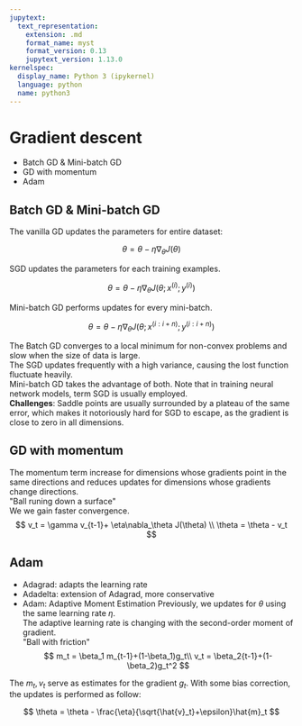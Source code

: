 ```yaml
---
jupytext:
  text_representation:
    extension: .md
    format_name: myst
    format_version: 0.13
    jupytext_version: 1.13.0
kernelspec:
  display_name: Python 3 (ipykernel)
  language: python
  name: python3
---
```


# Gradient descent
- Batch GD & Mini-batch GD
- GD with momentum
- Adam

## Batch GD & Mini-batch GD
The vanilla GD updates the parameters for entire dataset:

$$
\theta = \theta - \eta\nabla_\theta J(\theta)
$$

SGD updates the parameters for each training examples.

$$
\theta = \theta - \eta\nabla_\theta J(\theta;x^{(i)};y^{(i)})
$$

Mini-batch GD performs updates for every mini-batch.

$$
\theta = \theta - \eta\nabla_\theta J(\theta;x^{(i:i+n)};y^{(i:i+n)})
$$

The Batch GD converges to a local minimum for non-convex problems and slow when the size of data is large.\
The SGD updates frequently with a high variance, causing the lost function fluctuate heavily.\
Mini-batch GD takes the advantage of both. Note that in training neural network models, term SGD is usually employed.\
**Challenges**:  Saddle points are usually surrounded by a plateau of the same error, which makes it notoriously hard for SGD to escape, as the gradient is close to zero in all dimensions.

## GD with momentum
The momentum term increase for dimensions whose gradients point in the same directions and reduces updates for dimensions whose gradients change directions.\
"Ball runing down a surface"\
We we gain faster convergence.
$$
v_t = \gamma v_{t-1}+ \eta\nabla_\theta J(\theta) \\
\theta = \theta - v_t
$$

## Adam
- Adagrad: adapts the learning rate
- Adadelta: extension of Adagrad, more conservative 
- Adam: Adaptive Moment Estimation
Previously, we updates for $\theta$ using the same learning rate $\eta$.\
The adaptive learning rate is changing with the second-order moment of gradient.\
"Ball with friction"
$$
m_t = \beta_1 m_{t-1}+(1-\beta_1)g_t\\
v_t = \beta_2{t-1}+(1-\beta_2)g_t^2
$$

The $m_t,v_t$ serve as estimates for the gradient $g_t$. With some bias correction, the updates is performed as follow:

$$
\theta = \theta - \frac{\eta}{\sqrt{\hat{v}_t}+\epsilon}\hat{m}_t
$$



